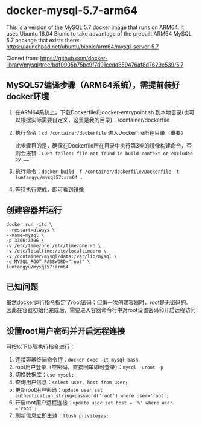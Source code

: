 # docker-mysql-5.7-arm64

This is a version of the MySQL 5.7 docker image that runs on ARM64. It uses Ubuntu 18.04 Bionic to take advantage of the prebuilt ARM64 MySQL 5.7 package that exists there: https://launchpad.net/ubuntu/bionic/arm64/mysql-server-5.7

Cloned from: https://github.com/docker-library/mysql/tree/bdf0905b75bc9f7d91cedd859476af8d7629e539/5.7

## MySQL57编译步骤（ARM64系统），需提前装好docker环境

1. 在ARM64系统上，下载Dockerfile和docker-entrypoint.sh 到本地目录(也可以根据实际需要自定义，这里是我的目录)：/container/dockerfile

2. 执行命令：`cd /container/dockerfile` 进入Dockerfile所在目录（重要）

   此步骤目的是，确保在Dockerfile所在目录中执行第3步的镜像构建命令，否则会报错：`COPY failed: file not found in build context or excluded by ……`

3. 执行命令：`docker build -f /container/dockerfile/Dockerfile -t lunfangyu/mysql57:arm64 .`

4. 等待执行完成，即可看到镜像
   
   

## 创建容器并运行

```shell
docker run -itd \
--restart=always \
--name=mysql \
-p 3306:3306 \
-v /etc/timezone:/etc/timezone:ro \
-v /etc/localtime:/etc/localtime:ro \
-v /container/mysql/data:/var/lib/mysql \
-e MYSQL_ROOT_PASSWORD="root" \
lunfangyu/mysql57:arm64
```

## 已知问题

虽然docker运行指令指定了root密码；但第一次创建容器时，root是无密码的。因此在容器初始化完成后，需要进入容器命令行中对root设置密码和开启远程访问

## 设置root用户密码并开启远程连接

可按以下步骤执行指令进行：

1. 连接容器终端命令行：`docker exec -it mysql bash`
2. root用户登录（空密码，直接回车即可登录）：`mysql -uroot -p`
3. 切换数据库：`use mysql;`
4. 查询用户信息：`select user, host from user;`
5. 更新root用户密码：`update user set authentication_string=password('root') where user='root';`
6. 开启root用户远程连接：`update user set host = '%' where user ='root';`
7. 刷新信息立即生效：`flush privileges;`
